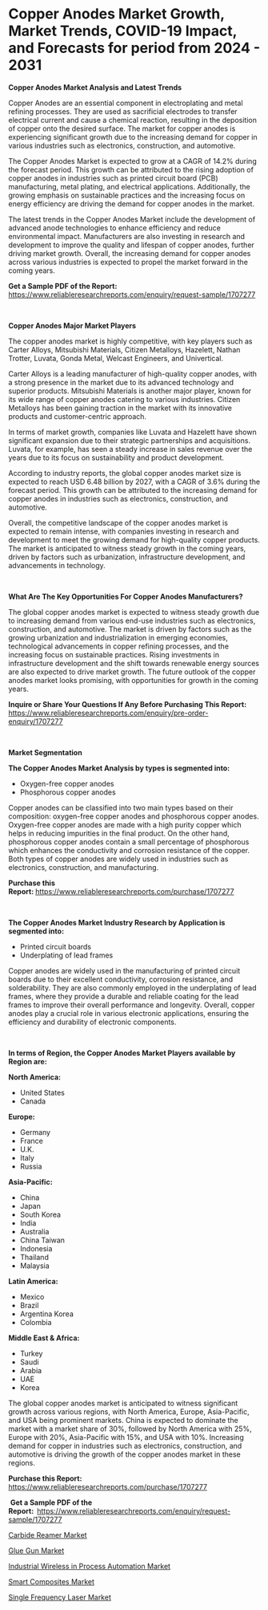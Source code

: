 <p><h1>Copper Anodes Market Growth, Market Trends, COVID-19 Impact, and Forecasts for period from 2024 - 2031</h1></p><p><strong>Copper Anodes Market Analysis and Latest Trends</strong></p>
<p><p>Copper Anodes are an essential component in electroplating and metal refining processes. They are used as sacrificial electrodes to transfer electrical current and cause a chemical reaction, resulting in the deposition of copper onto the desired surface. The market for copper anodes is experiencing significant growth due to the increasing demand for copper in various industries such as electronics, construction, and automotive.</p><p>The Copper Anodes Market is expected to grow at a CAGR of 14.2% during the forecast period. This growth can be attributed to the rising adoption of copper anodes in industries such as printed circuit board (PCB) manufacturing, metal plating, and electrical applications. Additionally, the growing emphasis on sustainable practices and the increasing focus on energy efficiency are driving the demand for copper anodes in the market.</p><p>The latest trends in the Copper Anodes Market include the development of advanced anode technologies to enhance efficiency and reduce environmental impact. Manufacturers are also investing in research and development to improve the quality and lifespan of copper anodes, further driving market growth. Overall, the increasing demand for copper anodes across various industries is expected to propel the market forward in the coming years.</p></p>
<p><strong>Get a Sample PDF of the Report:&nbsp;</strong> <a href="https://www.reliableresearchreports.com/enquiry/request-sample/1707277">https://www.reliableresearchreports.com/enquiry/request-sample/1707277</a></p>
<p>&nbsp;</p>
<p><strong>Copper Anodes Major Market Players</strong></p>
<p><p>The copper anodes market is highly competitive, with key players such as Carter Alloys, Mitsubishi Materials, Citizen Metalloys, Hazelett, Nathan Trotter, Luvata, Gonda Metal, Welcast Engineers, and Univertical. </p><p>Carter Alloys is a leading manufacturer of high-quality copper anodes, with a strong presence in the market due to its advanced technology and superior products. Mitsubishi Materials is another major player, known for its wide range of copper anodes catering to various industries. Citizen Metalloys has been gaining traction in the market with its innovative products and customer-centric approach. </p><p>In terms of market growth, companies like Luvata and Hazelett have shown significant expansion due to their strategic partnerships and acquisitions. Luvata, for example, has seen a steady increase in sales revenue over the years due to its focus on sustainability and product development. </p><p>According to industry reports, the global copper anodes market size is expected to reach USD 6.48 billion by 2027, with a CAGR of 3.6% during the forecast period. This growth can be attributed to the increasing demand for copper anodes in industries such as electronics, construction, and automotive.</p><p>Overall, the competitive landscape of the copper anodes market is expected to remain intense, with companies investing in research and development to meet the growing demand for high-quality copper products. The market is anticipated to witness steady growth in the coming years, driven by factors such as urbanization, infrastructure development, and advancements in technology.</p></p>
<p>&nbsp;</p>
<p><strong>What Are The Key Opportunities For Copper Anodes Manufacturers?</strong></p>
<p><p>The global copper anodes market is expected to witness steady growth due to increasing demand from various end-use industries such as electronics, construction, and automotive. The market is driven by factors such as the growing urbanization and industrialization in emerging economies, technological advancements in copper refining processes, and the increasing focus on sustainable practices. Rising investments in infrastructure development and the shift towards renewable energy sources are also expected to drive market growth. The future outlook of the copper anodes market looks promising, with opportunities for growth in the coming years.</p></p>
<p><strong>Inquire or Share Your Questions If Any Before Purchasing This Report:</strong> <a href="https://www.reliableresearchreports.com/enquiry/pre-order-enquiry/1707277">https://www.reliableresearchreports.com/enquiry/pre-order-enquiry/1707277</a></p>
<p>&nbsp;</p>
<p><strong>Market Segmentation</strong></p>
<p><strong>The Copper Anodes Market Analysis by types is segmented into:</strong></p>
<p><ul><li>Oxygen-free copper anodes</li><li>Phosphorous copper anodes</li></ul></p>
<p><p>Copper anodes can be classified into two main types based on their composition: oxygen-free copper anodes and phosphorous copper anodes. Oxygen-free copper anodes are made with a high purity copper which helps in reducing impurities in the final product. On the other hand, phosphorous copper anodes contain a small percentage of phosphorous which enhances the conductivity and corrosion resistance of the copper. Both types of copper anodes are widely used in industries such as electronics, construction, and manufacturing.</p></p>
<p><strong>Purchase this Report:&nbsp;</strong><a href="https://www.reliableresearchreports.com/purchase/1707277">https://www.reliableresearchreports.com/purchase/1707277</a></p>
<p>&nbsp;</p>
<p><strong>The Copper Anodes Market Industry Research by Application is segmented into:</strong></p>
<p><ul><li>Printed circuit boards</li><li>Underplating of lead frames</li></ul></p>
<p><p>Copper anodes are widely used in the manufacturing of printed circuit boards due to their excellent conductivity, corrosion resistance, and solderability. They are also commonly employed in the underplating of lead frames, where they provide a durable and reliable coating for the lead frames to improve their overall performance and longevity. Overall, copper anodes play a crucial role in various electronic applications, ensuring the efficiency and durability of electronic components.</p></p>
<p>&nbsp;</p>
<p><strong>In terms of Region, the Copper Anodes Market Players available by Region are:</strong></p>
<p>
    <p> <strong> North America: </strong>
        <ul>
            <li>United States</li>
            <li>Canada</li>
        </ul>
        </p> 
    <p> <strong> Europe: </strong>
        <ul>
            <li>Germany</li>
            <li>France</li>
            <li>U.K.</li>
            <li>Italy</li>
            <li>Russia</li>
        </ul>
        </p> 
    <p> <strong> Asia-Pacific: </strong>
        <ul>
            <li>China</li>
            <li>Japan</li>
            <li>South Korea</li>
            <li>India</li>
            <li>Australia</li>
            <li>China Taiwan</li>
            <li>Indonesia</li>
            <li>Thailand</li>
            <li>Malaysia</li>
        </ul>
        </p> 
    <p> <strong> Latin America: </strong>
        <ul>
            <li>Mexico</li>
            <li>Brazil</li>
            <li>Argentina Korea</li>
            <li>Colombia</li>
        </ul>
        </p> 
    <p> <strong> Middle East & Africa: </strong>
        <ul>
            <li>Turkey</li>
            <li>Saudi</li>
            <li>Arabia</li>
            <li>UAE</li>
            <li>Korea</li>
        </ul>
    </p>
    </p>
<p><p>The global copper anodes market is anticipated to witness significant growth across various regions, with North America, Europe, Asia-Pacific, and USA being prominent markets. China is expected to dominate the market with a market share of 30%, followed by North America with 25%, Europe with 20%, Asia-Pacific with 15%, and USA with 10%. Increasing demand for copper in industries such as electronics, construction, and automotive is driving the growth of the copper anodes market in these regions.</p></p>
<p><strong>Purchase this Report: </strong><a href="https://www.reliableresearchreports.com/purchase/1707277">https://www.reliableresearchreports.com/purchase/1707277</a></p>
<p>&nbsp;<strong>Get a Sample PDF of the Report:&nbsp;&nbsp;</strong><a href="https://www.reliableresearchreports.com/enquiry/request-sample/1707277">https://www.reliableresearchreports.com/enquiry/request-sample/1707277</a></p>
<p><strong></strong></p>
<p><p><a href="https://github.com/okotobwrhuteie/Market-Research-Report-List-1/blob/main/carbide-reamer-market.md">Carbide Reamer Market</a></p><p><a href="https://flame-sidecar-702.notion.site/Glue-Gun-Market-Offers-Provide-Insightful-Data-for-the-Time-Period-from-2024-to-2031-and-also-Provid-9941498b51d64dffb904be7059ddac31">Glue Gun Market</a></p><p><a href="https://issuu.com/reportprime-2/docs/industrial-wireless-in-process-automation-market-s">Industrial Wireless in Process Automation Market</a></p><p><a href="https://github.com/myacatherineblakecaczo9vcsw/Market-Research-Report-List-1/blob/main/smart-composites-market.md">Smart Composites Market</a></p><p><a href="https://issuu.com/reportprime-2/docs/single-frequency-laser-market-size-2030.pptx">Single Frequency Laser Market</a></p></p>